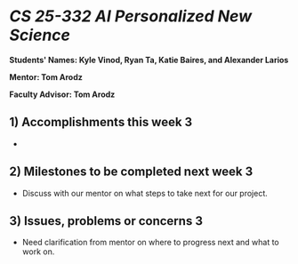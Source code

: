 # *CS 25-332 AI Personalized New Science*

**Students' Names: Kyle Vinod, Ryan Ta, Katie Baires, and Alexander Larios**

**Mentor: Tom Arodz**

**Faculty Advisor: Tom Arodz**

## 1) Accomplishments this week 3
   - 

## 2) Milestones to be completed next week 3
   - Discuss with our mentor on what steps to take next for our project.

## 3) Issues, problems or concerns 3
   - Need clarification from mentor on where to progress next and what to work on.
